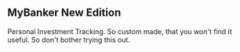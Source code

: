 ## MyBanker New Edition
Personal Investment Tracking.
So custom made, that you won't find it useful. So don't bother trying this out.